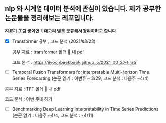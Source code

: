 ## nlp 와 시계열 데이터 분석에 관심이 있습니다. 제가 공부한 논문들을 정리해보는 레포입니다.
**자료가 조금 쌓이면 카테고리 별로 분류해서 정리하려고 합니다**

- [x] Transformer 공부 , 코드 분석 (2021/03/23)

  공부 자료 : transformer 폴더 📂 내 pdf 

  코드 분석 : https://jiyoonbaekbaek.github.io/2021-03-23-first/

- [ ]  Temporal Fusion Transformers for Interpretable Multi-horizon Time Series Forecasting (논문 읽기 : 이번주 ~ 3/29, 코드 분석 : 다음주 ~4/4)

  공부 자료 : TFT 폴더 📂 내 pdf 
  
  코드 분석 : 이번 주에 하기 
  
- [ ] Benchmarking Deep Learning Interpretability in Time Series Predictions (논문 읽기 : 다음주 ~4/4, 코드 분석 : ~4/11)

